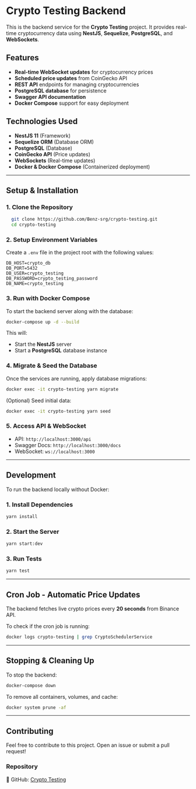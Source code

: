 # Crypto Testing Backend

This is the backend service for the **Crypto Testing** project. It provides real-time cryptocurrency data using **NestJS**, **Sequelize**, **PostgreSQL**, and **WebSockets**.

## Features

- **Real-time WebSocket updates** for cryptocurrency prices
- **Scheduled price updates** from CoinGecko API
- **REST API** endpoints for managing cryptocurrencies
- **PostgreSQL database** for persistence
- **Swagger API documentation**
- **Docker Compose** support for easy deployment

## Technologies Used

- **NestJS 11** (Framework)
- **Sequelize ORM** (Database ORM)
- **PostgreSQL** (Database)
- **CoinGecko API** (Price updates)
- **WebSockets** (Real-time updates)
- **Docker & Docker Compose** (Containerized deployment)

---

## **Setup & Installation**

### **1. Clone the Repository**

```sh
  git clone https://github.com/Benz-srg/crypto-testing.git
  cd crypto-testing
```

### **2. Setup Environment Variables**

Create a `.env` file in the project root with the following values:

```env
DB_HOST=crypto_db
DB_PORT=5432
DB_USER=crypto_testing
DB_PASSWORD=crypto_testing_password
DB_NAME=crypto_testing
```

### **3. Run with Docker Compose**

To start the backend server along with the database:

```sh
docker-compose up -d --build
```

This will:

- Start the **NestJS** server
- Start a **PostgreSQL** database instance

### **4. Migrate & Seed the Database**

Once the services are running, apply database migrations:

```sh
docker exec -it crypto-testing yarn migrate
```

(Optional) Seed initial data:

```sh
docker exec -it crypto-testing yarn seed
```

### **5. Access API & WebSocket**

- API: `http://localhost:3000/api`
- Swagger Docs: `http://localhost:3000/docs`
- WebSocket: `ws://localhost:3000`

---

## **Development**

To run the backend locally without Docker:

### **1. Install Dependencies**

```sh
yarn install
```

### **2. Start the Server**

```sh
yarn start:dev
```

### **3. Run Tests**

```sh
yarn test
```

---

## **Cron Job - Automatic Price Updates**

The backend fetches live crypto prices every **20 seconds** from Binance API.

To check if the cron job is running:

```sh
docker logs crypto-testing | grep CryptoSchedulerService
```

---

## **Stopping & Cleaning Up**

To stop the backend:

```sh
docker-compose down
```

To remove all containers, volumes, and cache:

```sh
docker system prune -af
```

---

## **Contributing**

Feel free to contribute to this project. Open an issue or submit a pull request!

### **Repository**

🔗 GitHub: [Crypto Testing](https://github.com/Benz-srg/crypto-testing.git)
